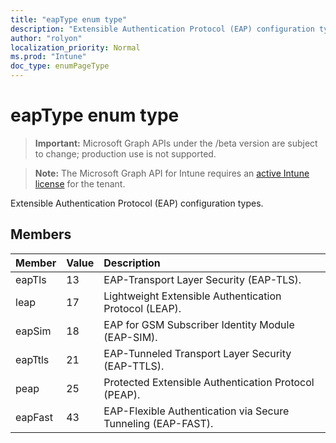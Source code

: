 ```yaml
---
title: "eapType enum type"
description: "Extensible Authentication Protocol (EAP) configuration types."
author: "rolyon"
localization_priority: Normal
ms.prod: "Intune"
doc_type: enumPageType
---
```


# eapType enum type

> **Important:** Microsoft Graph APIs under the /beta version are subject to change; production use is not supported.

> **Note:** The Microsoft Graph API for Intune requires an [active Intune license](https://go.microsoft.com/fwlink/?linkid=839381) for the tenant.

Extensible Authentication Protocol (EAP) configuration types.

## Members
|Member|Value|Description|
|:---|:---|:---|
|eapTls|13|EAP-Transport Layer Security (EAP-TLS).|
|leap|17|Lightweight Extensible Authentication Protocol (LEAP).|
|eapSim|18|EAP for GSM Subscriber Identity Module (EAP-SIM).|
|eapTtls|21|EAP-Tunneled Transport Layer Security (EAP-TTLS).|
|peap|25|Protected Extensible Authentication Protocol (PEAP).|
|eapFast|43|EAP-Flexible Authentication via Secure Tunneling (EAP-FAST).|




